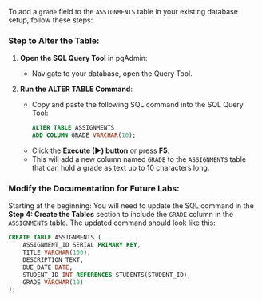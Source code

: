 To add a `grade` field to the `ASSIGNMENTS` table in your existing database setup, follow these steps:

### Step to Alter the Table:

1. **Open the SQL Query Tool** in pgAdmin:
   - Navigate to your database, open the Query Tool.

2. **Run the ALTER TABLE Command**:
   - Copy and paste the following SQL command into the SQL Query Tool:
     ```sql
     ALTER TABLE ASSIGNMENTS
     ADD COLUMN GRADE VARCHAR(10);
     ```
   - Click the **Execute (▶) button** or press **F5**.
   - This will add a new column named `GRADE` to the `ASSIGNMENTS` table that can hold a grade as text up to 10 characters long.

### Modify the Documentation for Future Labs:

Starting at the beginning: You will need to update the SQL command in the **Step 4: Create the Tables** section to include the `GRADE` column in the `ASSIGNMENTS` table. The updated command should look like this:

```sql
CREATE TABLE ASSIGNMENTS (
    ASSIGNMENT_ID SERIAL PRIMARY KEY,
    TITLE VARCHAR(100),
    DESCRIPTION TEXT,
    DUE_DATE DATE,
    STUDENT_ID INT REFERENCES STUDENTS(STUDENT_ID),
    GRADE VARCHAR(10)
);
```

